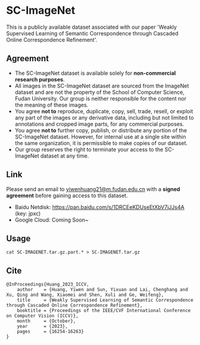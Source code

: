# SC-ImageNet
This is a publicly available dataset associated with our paper 'Weakly Supervised Learning of Semantic Correspondence through Cascaded Online Correspondence Refinement'. 

## Agreement
- The SC-ImageNet dataset is available solely for **non-commercial research purposes**.
- All images in the SC-ImageNet dataset are sourced from the ImageNet dataset and are not the property of the School of Computer Science, Fudan University. Our group is neither responsible for the content nor the meaning of these images.
- You agree **not to** reproduce, duplicate, copy, sell, trade, resell, or exploit any part of the images or any derivative data, including but not limited to annotations and cropped image parts, for any commercial purposes.  
- You agree **not to** further copy, publish, or distribute any portion of the SC-ImageNet dataset. However, for internal use at a single site within the same organization, it is permissible to make copies of our dataset.
- Our group reserves the right to terminate your access to the SC-ImageNet dataset at any time.

## Link
Please send an email to yiwenhuang21@m.fudan.edu.cn with a **signed agreement** before gaining access to this dataset.

- Baidu Netdisk: https://pan.baidu.com/s/1DRCEeKDUseEtXbV7jJJs4A (key: jpxc)
- Google Cloud: Coming Soon~

## Usage

```
cat SC-IMAGENET.tar.gz.part.* > SC-IMAGENET.tar.gz
```

## Cite
```
@InProceedings{Huang_2023_ICCV,
    author    = {Huang, Yiwen and Sun, Yixuan and Lai, Chenghang and Xu, Qing and Wang, Xiaomei and Shen, Xuli and Ge, Weifeng},
    title     = {Weakly Supervised Learning of Semantic Correspondence through Cascaded Online Correspondence Refinement},
    booktitle = {Proceedings of the IEEE/CVF International Conference on Computer Vision (ICCV)},
    month     = {October},
    year      = {2023},
    pages     = {16254-16263}
}
```
